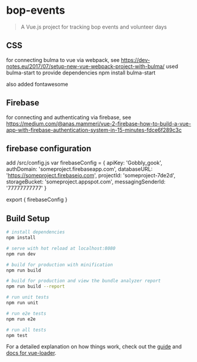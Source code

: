 # bop-events

> A Vue.js project for tracking bop events and volunteer days

## CSS
for connecting bulma to vue via webpack, see https://dev-notes.eu/2017/07/setup-new-vue-webpack-project-with-bulma/
used bulma-start to provide dependencies npm install bulma-start

also added fontawesome <script defer src="https://use.fontawesome.com/releases/v5.0.6/js/all.js"></script>

## Firebase
for connecting and authenticating via firebase, see https://medium.com/@anas.mammeri/vue-2-firebase-how-to-build-a-vue-app-with-firebase-authentication-system-in-15-minutes-fdce6f289c3c

## firebase configuration

add /src/config.js
var firebaseConfig = {
  apiKey: 'Gobbly_gook',
  authDomain: 'someproject.firebaseapp.com',
  databaseURL: 'https://someproject.firebaseio.com',
  projectId: 'someproject-7de2d',
  storageBucket: 'someproject.appspot.com',
  messagingSenderId: '77777777777'
}

export { firebaseConfig }

## Build Setup

``` bash
# install dependencies
npm install

# serve with hot reload at localhost:8080
npm run dev

# build for production with minification
npm run build

# build for production and view the bundle analyzer report
npm run build --report

# run unit tests
npm run unit

# run e2e tests
npm run e2e

# run all tests
npm test
```

For a detailed explanation on how things work, check out the [guide](http://vuejs-templates.github.io/webpack/) and [docs for vue-loader](http://vuejs.github.io/vue-loader).
